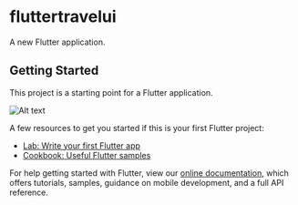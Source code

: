 # fluttertravelui

A new Flutter application.

## Getting Started

This project is a starting point for a Flutter application.

![Alt text](assets/hame_page.jpg?raw=true "Home Page")

A few resources to get you started if this is your first Flutter project:

- [Lab: Write your first Flutter app](https://flutter.dev/docs/get-started/codelab)
- [Cookbook: Useful Flutter samples](https://flutter.dev/docs/cookbook)

For help getting started with Flutter, view our
[online documentation](https://flutter.dev/docs), which offers tutorials,
samples, guidance on mobile development, and a full API reference.

